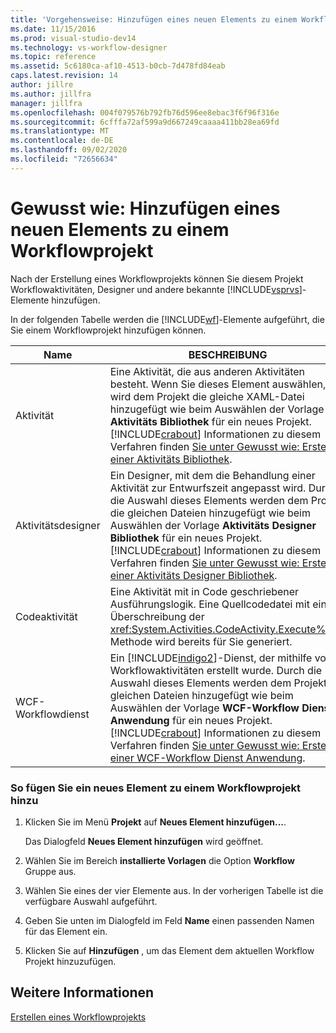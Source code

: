 ```yaml
---
title: 'Vorgehensweise: Hinzufügen eines neuen Elements zu einem Workflow Projekt | Microsoft-Dokumentation'
ms.date: 11/15/2016
ms.prod: visual-studio-dev14
ms.technology: vs-workflow-designer
ms.topic: reference
ms.assetid: 5c6180ca-af10-4513-b0cb-7d478fd84eab
caps.latest.revision: 14
author: jillre
ms.author: jillfra
manager: jillfra
ms.openlocfilehash: 004f079576b792fb76d596ee8ebac3f6f96f316e
ms.sourcegitcommit: 6cfffa72af599a9d667249caaaa411bb28ea69fd
ms.translationtype: MT
ms.contentlocale: de-DE
ms.lasthandoff: 09/02/2020
ms.locfileid: "72656634"
---
```

# <a name="how-to-add-a-new-item-to-a-workflow-project"></a>Gewusst wie: Hinzufügen eines neuen Elements zu einem Workflowprojekt
Nach der Erstellung eines Workflowprojekts können Sie diesem Projekt Workflowaktivitäten, Designer und andere bekannte [!INCLUDE[vsprvs](../includes/vsprvs-md.md)]-Elemente hinzufügen.

 In der folgenden Tabelle werden die [!INCLUDE[wf](../includes/wf-md.md)]-Elemente aufgeführt, die Sie einem Workflowprojekt hinzufügen können.

|Name|BESCHREIBUNG|
|----------|-----------------|
|Aktivität|Eine Aktivität, die aus anderen Aktivitäten besteht. Wenn Sie dieses Element auswählen, wird dem Projekt die gleiche XAML-Datei hinzugefügt wie beim Auswählen der Vorlage **Aktivitäts Bibliothek** für ein neues Projekt. [!INCLUDE[crabout](../includes/crabout-md.md)] Informationen zu diesem Verfahren finden [Sie unter Gewusst wie: Erstellen einer Aktivitäts Bibliothek](../workflow-designer/how-to-create-an-activity-library.md).|
|Aktivitätsdesigner|Ein Designer, mit dem die Behandlung einer Aktivität zur Entwurfszeit angepasst wird. Durch die Auswahl dieses Elements werden dem Projekt die gleichen Dateien hinzugefügt wie beim Auswählen der Vorlage **Aktivitäts Designer Bibliothek** für ein neues Projekt. [!INCLUDE[crabout](../includes/crabout-md.md)] Informationen zu diesem Verfahren finden [Sie unter Gewusst wie: Erstellen einer Aktivitäts Designer Bibliothek](../workflow-designer/how-to-create-an-activity-designer-library.md).|
|Codeaktivität|Eine Aktivität mit in Code geschriebener Ausführungslogik. Eine Quellcodedatei mit einer Überschreibung der <xref:System.Activities.CodeActivity.Execute%2A>-Methode wird bereits für Sie generiert.|
|WCF-Workflowdienst|Ein [!INCLUDE[indigo2](../includes/indigo2-md.md)]-Dienst, der mithilfe von Workflowaktivitäten erstellt wurde. Durch die Auswahl dieses Elements werden dem Projekt die gleichen Dateien hinzugefügt wie beim Auswählen der Vorlage **WCF-Workflow Dienst Anwendung** für ein neues Projekt. [!INCLUDE[crabout](../includes/crabout-md.md)] Informationen zu diesem Verfahren finden [Sie unter Gewusst wie: Erstellen einer WCF-Workflow Dienst Anwendung](../workflow-designer/how-to-create-a-wcf-workflow-service-application.md).|

### <a name="to-add-a-new-item-to-a-workflow-project"></a>So fügen Sie ein neues Element zu einem Workflowprojekt hinzu

1. Klicken Sie im Menü **Projekt** auf **Neues Element hinzufügen...**.

     Das Dialogfeld **Neues Element hinzufügen** wird geöffnet.

2. Wählen Sie im Bereich **installierte Vorlagen** die Option **Workflow** Gruppe aus.

3. Wählen Sie eines der vier Elemente aus. In der vorherigen Tabelle ist die verfügbare Auswahl aufgeführt.

4. Geben Sie unten im Dialogfeld im Feld **Name** einen passenden Namen für das Element ein.

5. Klicken Sie auf **Hinzufügen** , um das Element dem aktuellen Workflow Projekt hinzuzufügen.

## <a name="see-also"></a>Weitere Informationen
 [Erstellen eines Workflowprojekts](../workflow-designer/creating-a-workflow-project.md)